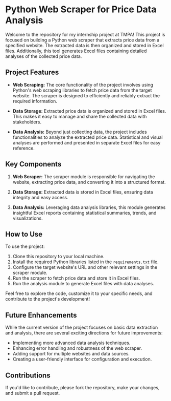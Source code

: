 # Python Web Scraper for Price Data Analysis

Welcome to the repository for my internship project at TMPA! This project is focused on building a Python web scraper that extracts price data from a specified website. The extracted data is then organized and stored in Excel files. Additionally, this tool generates Excel files containing detailed analyses of the collected price data.

## Project Features

- **Web Scraping:** The core functionality of the project involves using Python's web scraping libraries to fetch price data from the target website. The scraper is designed to efficiently and reliably extract the required information.

- **Data Storage:** Extracted price data is organized and stored in Excel files. This makes it easy to manage and share the collected data with stakeholders.

- **Data Analysis:** Beyond just collecting data, the project includes functionalities to analyze the extracted price data. Statistical and visual analyses are performed and presented in separate Excel files for easy reference.

## Key Components

1. **Web Scraper:** The scraper module is responsible for navigating the website, extracting price data, and converting it into a structured format.

2. **Data Storage:** Extracted data is stored in Excel files, ensuring data integrity and easy access.

3. **Data Analysis:** Leveraging data analysis libraries, this module generates insightful Excel reports containing statistical summaries, trends, and visualizations.

## How to Use

To use the project:

1. Clone this repository to your local machine.
2. Install the required Python libraries listed in the `requirements.txt` file.
3. Configure the target website's URL and other relevant settings in the scraper module.
4. Run the scraper to fetch price data and store it in Excel files.
5. Run the analysis module to generate Excel files with data analyses.

Feel free to explore the code, customize it to your specific needs, and contribute to the project's development!

## Future Enhancements

While the current version of the project focuses on basic data extraction and analysis, there are several exciting directions for future improvements:

- Implementing more advanced data analysis techniques.
- Enhancing error handling and robustness of the web scraper.
- Adding support for multiple websites and data sources.
- Creating a user-friendly interface for configuration and execution.

## Contributions

If you'd like to contribute, please fork the repository, make your changes, and submit a pull request.

